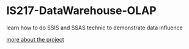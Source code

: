 # IS217-DataWarehouse-OLAP
learn how to do SSIS and SSAS technic to demonstrate data influence

[more about the project](https://drive.google.com/drive/folders/1yZgJZNeu-srRuEGBb9oWLOh3jLuouGPO)
